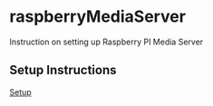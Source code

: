 # raspberryMediaServer
Instruction on setting up Raspberry PI Media Server

## Setup Instructions
[Setup](setupRasp.md)
